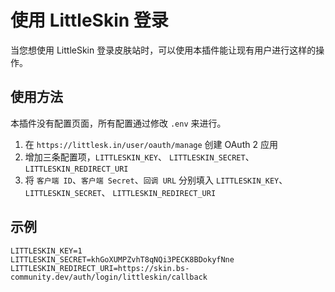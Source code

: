# 使用 LittleSkin 登录
当您想使用 LittleSkin 登录皮肤站时，可以使用本插件能让现有用户进行这样的操作。

## 使用方法

本插件没有配置页面，所有配置通过修改 `.env` 来进行。

1. 在 `https://littlesk.in/user/oauth/manage` 创建 OAuth 2 应用
2. 增加三条配置项，`LITTLESKIN_KEY`、 `LITTLESKIN_SECRET`、 `LITTLESKIN_REDIRECT_URI`
3. 将 `客户端 ID`、`客户端 Secret`、`回调 URL` 分别填入  `LITTLESKIN_KEY`、 `LITTLESKIN_SECRET`、 `LITTLESKIN_REDIRECT_URI`

## 示例

```
LITTLESKIN_KEY=1
LITTLESKIN_SECRET=khGoXUMPZvhT8qNQi3PECK8BDokyfNne
LITTLESKIN_REDIRECT_URI=https://skin.bs-community.dev/auth/login/littleskin/callback
```
